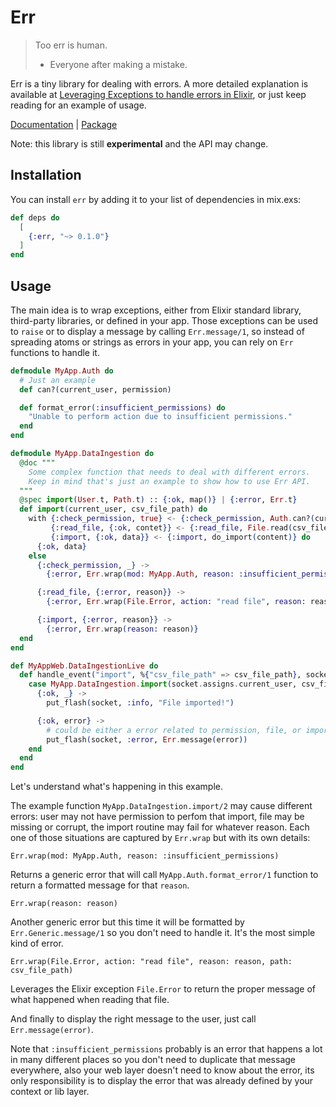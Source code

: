 # Err

> Too err is human.
> - Everyone after making a mistake.

Err is a tiny library for dealing with errors. A more detailed explanation is available at [Leveraging Exceptions to handle errors in Elixir](https://leandrocp.com.br/2020/08/leveraging-exceptions-to-handle-errors-in-elixir/), or just keep reading for an example of usage.

[Documentation](https://hexdocs.pm/err) | [Package](https://hex.pm/packages/err)

Note: this library is still **experimental** and the API may change.

## Installation

You can install `err` by adding it to your list of dependencies in mix.exs:

```elixir
def deps do
  [
    {:err, "~> 0.1.0"}
  ]
end
```

## Usage

The main idea is to wrap exceptions, either from Elixir standard library, third-party libraries, or defined in your app. Those exceptions can be used to `raise` or to display a message by calling `Err.message/1`, so instead of spreading atoms or strings as errors in your app, you can rely on `Err` functions to handle it.


```elixir
defmodule MyApp.Auth do
  # Just an example
  def can?(current_user, permission)

  def format_error(:insufficient_permissions) do
    "Unable to perform action due to insufficient permissions."
  end
end

defmodule MyApp.DataIngestion do
  @doc """
    Some complex function that needs to deal with different errors.
    Keep in mind that's just an example to show how to use Err API.
  """
  @spec import(User.t, Path.t) :: {:ok, map()} | {:error, Err.t}
  def import(current_user, csv_file_path) do
    with {:check_permission, true} <- {:check_permission, Auth.can?(current_user, :import},
         {:read_file, {:ok, contet}} <- {:read_file, File.read(csv_file_path)},
         {:import, {:ok, data}} <- {:import, do_import(content)} do
      {:ok, data}
    else
      {:check_permission, _} ->
        {:error, Err.wrap(mod: MyApp.Auth, reason: :insufficient_permissions)}

      {:read_file, {:error, reason}} ->
        {:error, Err.wrap(File.Error, action: "read file", reason: reason, path: csv_file_path)}

      {:import, {:error, reason}} ->
        {:error, Err.wrap(reason: reason)}
  end
end

def MyAppWeb.DataIngestionLive do
  def handle_event("import", %{"csv_file_path" => csv_file_path}, socket) do
    case MyApp.DataIngestion.import(socket.assigns.current_user, csv_file_path) do
      {:ok, _} ->
        put_flash(socket, :info, "File imported!")

      {:ok, error} ->
        # could be either a error related to permission, file, or import.
        put_flash(socket, :error, Err.message(error))
    end
  end
end
```

Let's understand what's happening in this example.

The example function `MyApp.DataIngestion.import/2` may cause different errors: user may not have permission to perfom that import, file may be missing or corrupt, the import routine may fail for whatever reason. Each one of those situations are captured by `Err.wrap` but with its own details:

`Err.wrap(mod: MyApp.Auth, reason: :insufficient_permissions)`

Returns a generic error that will call `MyApp.Auth.format_error/1` function to return a formatted message for that `reason`.

`Err.wrap(reason: reason)`
 
Another generic error but this time it will be formatted by `Err.Generic.message/1` so you don't need to handle it. It's the most simple kind of error.

`Err.wrap(File.Error, action: "read file", reason: reason, path: csv_file_path)`

Leverages the Elixir exception `File.Error` to return the proper message of what happened when reading that file.

And finally to display the right message to the user, just call `Err.message(error)`.

Note that `:insufficient_permissions` probably is an error that happens a lot in many different places so you don't need to duplicate that message everywhere, also your web layer doesn't need to know about the error, its only responsibility is to display the error that was already defined by your context or lib layer.

